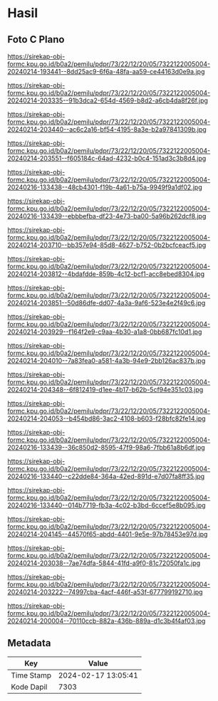 # Hasil

## Foto C Plano

https://sirekap-obj-formc.kpu.go.id/b0a2/pemilu/pdpr/73/22/12/20/05/7322122005004-20240214-193441--8dd25ac9-6f6a-48fa-aa59-ce44163d0e9a.jpg

https://sirekap-obj-formc.kpu.go.id/b0a2/pemilu/pdpr/73/22/12/20/05/7322122005004-20240214-203335--91b3dca2-654d-4569-b8d2-a6cb4da8f26f.jpg

https://sirekap-obj-formc.kpu.go.id/b0a2/pemilu/pdpr/73/22/12/20/05/7322122005004-20240214-203440--ac6c2a16-bf54-4195-8a3e-b2a97841309b.jpg

https://sirekap-obj-formc.kpu.go.id/b0a2/pemilu/pdpr/73/22/12/20/05/7322122005004-20240214-203551--f605184c-64ad-4232-b0c4-151ad3c3b8d4.jpg

https://sirekap-obj-formc.kpu.go.id/b0a2/pemilu/pdpr/73/22/12/20/05/7322122005004-20240216-133438--48cb4301-f19b-4a61-b75a-9949f9a1df02.jpg

https://sirekap-obj-formc.kpu.go.id/b0a2/pemilu/pdpr/73/22/12/20/05/7322122005004-20240216-133439--ebbbefba-df23-4e73-ba00-5a96b262dcf8.jpg

https://sirekap-obj-formc.kpu.go.id/b0a2/pemilu/pdpr/73/22/12/20/05/7322122005004-20240214-203710--bb357e94-85d8-4627-b752-0b2bcfceacf5.jpg

https://sirekap-obj-formc.kpu.go.id/b0a2/pemilu/pdpr/73/22/12/20/05/7322122005004-20240214-203812--4bdafdde-859b-4c12-bcf1-acc8ebed8304.jpg

https://sirekap-obj-formc.kpu.go.id/b0a2/pemilu/pdpr/73/22/12/20/05/7322122005004-20240214-203851--50d86dfe-dd07-4a3a-9af6-523e4e2f49c6.jpg

https://sirekap-obj-formc.kpu.go.id/b0a2/pemilu/pdpr/73/22/12/20/05/7322122005004-20240214-203929--f164f2e9-c9aa-4b30-a1a8-0bb687fc10d1.jpg

https://sirekap-obj-formc.kpu.go.id/b0a2/pemilu/pdpr/73/22/12/20/05/7322122005004-20240214-204010--7a83fea0-a581-4a3b-94e9-2bb126ac837b.jpg

https://sirekap-obj-formc.kpu.go.id/b0a2/pemilu/pdpr/73/22/12/20/05/7322122005004-20240214-204348--6f812419-d1ee-4b17-b62b-5cf94e351c03.jpg

https://sirekap-obj-formc.kpu.go.id/b0a2/pemilu/pdpr/73/22/12/20/05/7322122005004-20240214-204053--b454bd86-3ac2-4108-b603-f28bfc82fe14.jpg

https://sirekap-obj-formc.kpu.go.id/b0a2/pemilu/pdpr/73/22/12/20/05/7322122005004-20240216-133439--36c850d2-8595-47f9-98a6-7fbb61a8b6df.jpg

https://sirekap-obj-formc.kpu.go.id/b0a2/pemilu/pdpr/73/22/12/20/05/7322122005004-20240216-133440--c22dde84-364a-42ed-891d-e7d07fa8ff35.jpg

https://sirekap-obj-formc.kpu.go.id/b0a2/pemilu/pdpr/73/22/12/20/05/7322122005004-20240216-133440--014b7719-fb3a-4c02-b3bd-6ccef5e8b095.jpg

https://sirekap-obj-formc.kpu.go.id/b0a2/pemilu/pdpr/73/22/12/20/05/7322122005004-20240214-204145--44570f65-abdd-4401-9e5e-97b78453e97d.jpg

https://sirekap-obj-formc.kpu.go.id/b0a2/pemilu/pdpr/73/22/12/20/05/7322122005004-20240214-203038--7ae74dfa-5844-41fd-a9f0-81c72050fa1c.jpg

https://sirekap-obj-formc.kpu.go.id/b0a2/pemilu/pdpr/73/22/12/20/05/7322122005004-20240214-203222--74997cba-4acf-446f-a53f-677799192710.jpg

https://sirekap-obj-formc.kpu.go.id/b0a2/pemilu/pdpr/73/22/12/20/05/7322122005004-20240214-200004--70110ccb-882a-436b-889a-d1c3b4f4af03.jpg


## Metadata

| Key        | Value               |
| ---------- | ------------------- |
| Time Stamp | 2024-02-17 13:05:41 |
| Kode Dapil | 7303                |



